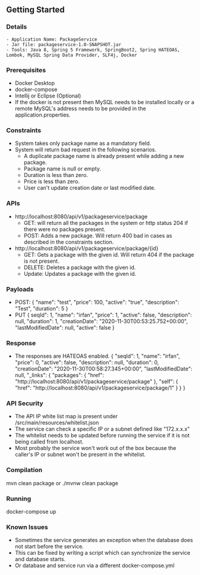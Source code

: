  ## Getting Started

 ### Details
    - Application Name: PackageService
    - Jar file: packageservice-1.0-SNAPSHOT.jar
    - Tools: Java 8, Spring 5 Framework, SpringBoot2, Spring HATEOAS, Lombok, MySQL Spring Data Provider, SLF4j, Docker

### Prerequisites
 - Docker Desktop
 - docker-compose
 - Intellij or Eclipse (Optional)
 - If the docker is not present then MySQL needs to be installed locally or a remote MySQL's address
 needs to be provided in the application.properties.
    
 ### Constraints
 - System takes only package name as a mandatory field.
 - System will return bad request in the following scenarios.
    - A duplicate package name is already present while adding a new package.
    - Package name is null or empty.
    - Duration is less than zero.
    - Price is less than zero.
    - User can't update creation date or last modified date.
 
 ### APIs
 - http://localhost:8080/api/v1/packageservice/package
    - GET: will return all the packages in the system or http status 204 if there were no packages present.
    - POST: Adds a new package. Will return 400 bad in cases as described in the constraints section.
 - http://localhost:8080/api/v1/packageservice/package/{id}
    - GET: Gets a package with the given id. Will return 404 if the package is not present.
    - DELETE: Deletes a package with the given id.
    - Update: Updates a package with the given id.
 
 ### Payloads
 - POST: 
    {
        "name": "test",
        "price": 100,
        "active": "true",
        "description": "Test",
        "duration": 5
    }
 - PUT
    {
        seqId": 1,
        "name": "irfan",
        "price": 1,
        "active": false,
        "description": null,
        "duration": 1,
        "creationDate": "2020-11-30T00:53:25.752+00:00",
        "lastModifiedDate": null,
        "active": false
    }

### Response
- The responses are HATEOAS enabled.
{
    "seqId": 1,
    "name": "irfan",
    "price": 0,
    "active": false,
    "description": null,
    "duration": 0,
    "creationDate": "2020-11-30T00:58:27.345+00:00",
    "lastModifiedDate": null,
    "_links": {
        "packages": {
            "href": "http://localhost:8080/api/v1/packageservice/package"
        },
        "self": {
            "href": "http://localhost:8080/api/v1/packageservice/package/1"
        }
    }
}

### API Security
- The API IP white list map is present under /src/main/resources/whitelist.json
- The service can check a specific IP or a subnet defined like "172.x.x.x"
- The whitelist needs to be updated before running the service if it is not being called from localhost.
- Most probably the service won't work out of the box because the caller's IP or subnet won't be present in the whitelist. 

### Compilation
mvn clean package
or ./mvnw clean package

### Running
docker-compose up

### Known Issues
- Sometimes the service generates an exception when the database does not start before the service.
- This can be fixed by writing a script which can synchronize the service and database starts.
- Or database and service run via a different docker-compose.yml

